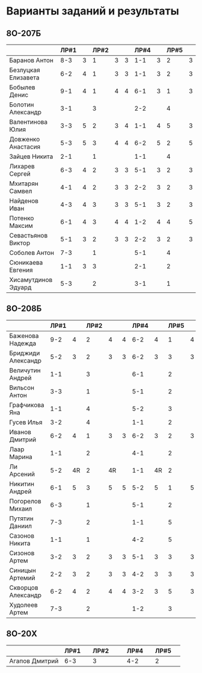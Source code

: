 # Варианты заданий и результаты

## 8О-207Б
|                     | ЛР#1 |   | ЛР#2 |   |   | ЛР#4 |   | ЛР#5 |   |
|---------------------|------|---|------|---|---|------|---|------|---|
| Баранов Антон       | 8-3  | 3 |  1   | 3 | 3 |  1-1 | 3 |  2   | 3 |
| Безлуцкая Елизавета | 6-2  | 4 |  1   | 3 | 3 |  1-1 | 3 |  2   | 3 |
| Бобылев Денис       | 9-1  | 4 |  1   | 4 | 4 |  6-1 | 3 |  1   | 3 |
| Болотин Александр   | 3-1  |   |  3   |   |   |  2-2 |   |  4   |   |
| Валентинова Юлия    | 3-3  | 5 |  2   | 3 | 4 |  1-1 | 4 |  5   | 3 |
| Довженко Анастасия  | 5-3  | 5 |  3   | 4 | 4 |  6-2 | 5 |  2   | 5 |
| Зайцев Никита       | 2-1  |   |  1   |   |   |  1-1 |   |  4   |   |
| Лихарев Сергей      | 6-3  | 4 |  2   | 3 | 3 |  5-1 | 3 |  2   | 3 |
| Мхитарян Самвел     | 4-1  | 4 |  2   | 3 | 3 |  2-2 | 3 |  2   | 3 |
| Найденов Иван       | 4-3  | 4 |  3   | 3 | 3 |  5-1 | 3 |  2   | 3 |
| Потенко Максим      | 6-1  | 4 |  3   | 4 | 4 |  1-2 | 4 |  4   | 5 |
| Севастьянов Виктор  | 5-1  | 3 |  2   | 3 | 3 |  2-2 | 3 |  2   | 3 |
| Соболев Антон       | 7-3  |   |  1   |   |   |  5-1 |   |  4   |   |
| Сюникаева Евгения   | 1-1  | 3 |  3   |   |   |  2-1 |   |  2   |   |
| Хисамутдинов Эдуард | 5-3  |   |  2   |   |   |  3-1 |   |  1   |   |

## 8О-208Б
|                     | ЛР#1 |   | ЛР#2 |   |   | ЛР#4 |   | ЛР#5 |   |
|---------------------|------|---|------|---|---|------|---|------|---|
| Баженова Надежда    | 9-2  | 4 |  2   | 4 | 4 |  6-2 | 4 |  1   | 4 |
| Бриджиди Александр  | 5-2  | 3 |  2   | 3 | 3 |  6-2 | 3 |  3   | 3 |
| Величутин Андрей    | 1-1  |   |  3   |   |   |  6-1 |   |  2   |   |
| Вильсон Антон       | 3-3  |   |  1   |   |   |  5-1 |   |  2   |   |
| Графчикова Яна      | 1-1  |   |  4   |   |   |  5-2 |   |  3   |   |
| Гусев Илья          | 3-2  |   |  4   |   |   |  1-1 |   |  2   |   |
| Иванов Дмитрий      | 6-2  | 4 |  1   | 3 | 3 |  6-2 | 3 |  2   | 3 |
| Лаар Марина         | 1-1  |   |  2   |   |   |  4-1 |   |  2   |   |
| Ли Арсений          | 5-2  | 4R|  2   | 4R|   |  1-1 | 4R|  2   |   |
| Никитин Андрей      | 6-1  | 5 |  3   | 5 | 5 |  5-2 | 5 |  1   | 5 |
| Погорелов Михаил    | 6-3  |   |  1   |   |   |  5-1 |   |  2   |   |
| Путятин Даниил      | 7-3  |   |  2   |   |   |  1-1 |   |  5   |   |
| Сазонов Никита      | 1-1  |   |  1   |   |   |  4-2 |   |  5   |   |
| Сизонов Артем       | 3-2  | 3 |  2   | 3 | 3 |  5-1 | 3 |  3   | 3 |
| Синицын Артемий     | 2-2  | 3 |  2   | 3 | 3 |  4-2 | 3 |  3   | 3 |
| Скворцов Александр  | 6-2  | 4 |  2   | 4 | 4 |  3-2 | 3 |  5   | 3 |
| Худолеев Артем      | 7-3  |   |  2   |   |   |  1-2 |   |  3   |   |

## 8О-20X
|                     | ЛР#1 |   | ЛР#2 |   |   | ЛР#4 |   | ЛР#5 |   |
|---------------------|------|---|------|---|---|------|---|------|---|
| Агапов Дмитрий      | 6-3  |   |  3   |   |   |  4-2 |   |  2   |   |
